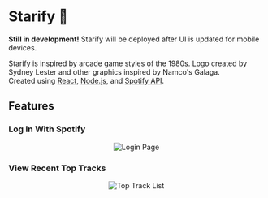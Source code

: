 # Starify 💫
<strong>Still in development!</strong> Starify will be deployed after UI is updated for mobile devices.

<p>
  Starify is inspired by arcade game styles of the 1980s. Logo created by Sydney Lester and other graphics inspired by Namco's Galaga.<br>
  Created using <a href="https://react.dev/">React</a>, <a href="https://nodejs.org/en/">Node.js</a>, and <a href="https://developer.spotify.com/documentation/web-api">Spotify API</a>.
</p>

## Features
### Log In With Spotify
<p align="center">
  <img alt="Login Page" src="https://github.com/sydlester/starify-app/assets/97190793/8e121af5-83fa-4f6b-8b0c-591e33777118">
</p>

### View Recent Top Tracks
<p align="center">
  <img alt="Top Track List" src="https://github.com/sydlester/starify-app/assets/97190793/cc72c2a3-6e54-45e2-980b-6c13f9939985">
</p>
